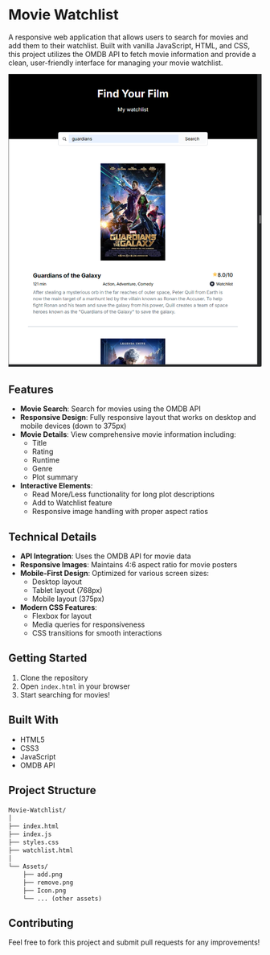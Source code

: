 # Movie Watchlist

A responsive web application that allows users to search for movies and add them to their watchlist. Built with vanilla JavaScript, HTML, and CSS, this project utilizes the OMDB API to fetch movie information and provide a clean, user-friendly interface for managing your movie watchlist.

![Movie Watchlist Screenshot](./Assets/Screenshot%202025-08-15%20212917.png)

## Features

- **Movie Search**: Search for movies using the OMDB API
- **Responsive Design**: Fully responsive layout that works on desktop and mobile devices (down to 375px)
- **Movie Details**: View comprehensive movie information including:
  - Title
  - Rating
  - Runtime
  - Genre
  - Plot summary
- **Interactive Elements**:
  - Read More/Less functionality for long plot descriptions
  - Add to Watchlist feature
  - Responsive image handling with proper aspect ratios

## Technical Details

- **API Integration**: Uses the OMDB API for movie data
- **Responsive Images**: Maintains 4:6 aspect ratio for movie posters
- **Mobile-First Design**: Optimized for various screen sizes:
  - Desktop layout
  - Tablet layout (768px)
  - Mobile layout (375px)
- **Modern CSS Features**:
  - Flexbox for layout
  - Media queries for responsiveness
  - CSS transitions for smooth interactions

## Getting Started

1. Clone the repository
2. Open `index.html` in your browser
3. Start searching for movies!

## Built With

- HTML5
- CSS3
- JavaScript
- OMDB API

## Project Structure

```
Movie-Watchlist/
│
├── index.html
├── index.js
├── styles.css
├── watchlist.html
│
└── Assets/
    ├── add.png
    ├── remove.png
    ├── Icon.png
    └── ... (other assets)
```

## Contributing

Feel free to fork this project and submit pull requests for any improvements!

